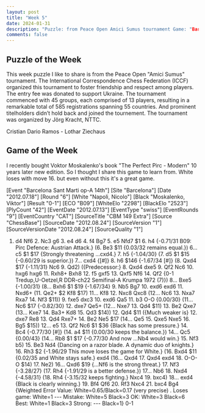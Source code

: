 ```yaml
---
layout: post
title: "Week 5"
date: 2024-01-31
description: "Puzzle: from Peace Open Amici Sumus tournament Game: "Barcelona Sant Marti op-A 14th, 2012"
comments: false
---
```


## Puzzle of the Week

This week puzzle I like to share is from the  Peace Open "Amici Sumus" tournament. The International Correspondence Chess Federation (ICCF) organized this tournament to foster friendship and respect among players. The entry fee was donated to support Ukraine. The tournament commenced with 45 groups, each comprised of 13 players, resulting in a remarkable total of 585 registrations spanning 55 countries. And prominent titelholders didn’t hold back and joined the tournement.
The tournament was organized by Jörg Kracht, NTTC.

Cristian Dario Ramos - Lothar Ziechaus
<div class="cbdiagram"
data-size="400"
data-fen="2b1k1r1/q4p2/4pP1p/1p1p1P2/1QpP1B2/8/1P4p1/3R2K1 w - - 0 31"
data-legend="Find the winning move"
data-hint="Sometimes sacrifice is good"
data-solution="f4b8">
</div>



## Game of the Week

I recently bought Voktor Moskalenko's book "The Perfect Pirc - Modern" 10 years later new edition.
So I thought I share this game to learn from. White loses with move 16. but even without this it's a great game.

<div class="cbreplay">
[Event "Barcelona Sant Marti op-A 14th"]
[Site "Barcelona"]
[Date "2012.07.18"]
[Round "6"]
[White "Napoli, Nicolo"]
[Black "Moskalenko, Viktor"]
[Result "0-1"]
[ECO "B09"]
[WhiteElo "2298"]
[BlackElo "2523"]
[PlyCount "42"]
[EventDate "2012.07.13"]
[EventType "swiss"]
[EventRounds "9"]
[EventCountry "CAT"]
[SourceTitle "CBM 149 Extra"]
[Source "ChessBase"]
[SourceDate "2012.08.24"]
[SourceVersion "1"]
[SourceVersionDate "2012.08.24"]
[SourceQuality "1"]

1. d4 Nf6 2. Nc3 g6 3. e4 d6 4. f4 Bg7 5. e5 Nfd7 $1 6. h4 {-0.71/31 B09: Pirc Defence: Austrian Attack.} (6. Be3 $11 {0.03/32 remains equal.}) 6... c5 $1 $17 {Strongly threatening ...cxd4.} 7. h5 {-1.04/30} (7. d5 $1 $15 {-0.60/29 is superior.}) 7... cxd4 {[#]} 8. h6 $146 {-1.67/34 [#]} (8. Qxd4 $17 {-1.11/31} Nc6 9. Qd2) ({Predecessor:} 8. Qxd4 dxe5 9. Qf2 Nc6 10. hxg6 hxg6 11. Rxh8+ Bxh8 12. f5 gxf5 13. Qxf5 Nf6 14. Qf2 {0-1 Tredup,U-Oetzel,R DDR-ch22 Semifinal-A Krumpa 1972 (7)}) 8... Bxe5 {-1.00/31} (8... Bxh6 $1 $19 {-1.67/34} 9. Nb5 Bg7 10. exd6 exd6 11. Nxd6+ (11. Qe2+ $2 Kf8 $17) 11... Kf8 12. Nxc8 Qxc8 (12... Nc6 13. Nxa7 Rxa7 14. Nf3 $11)) 9. fxe5 dxc3 10. exd6 Qa5 11. b3 O-O {0.00/30} (11... Nc6 $17 {-0.82/30} 12. dxe7 Qe5+ (12... Nxe7 13. Qd4 $11) 13. Be2 Qxe7 (13... Kxe7 14. Ba3+ Kd8 15. Qd3 $14)) 12. Qd4 $11 ({Much weaker is} 12. dxe7 Re8 13. Qd4 Rxe7+ 14. Be2 Ne5 $17 (14... Qe5 15. Qxe5 Nxe5 16. Bg5 $15)) 12... e5 13. Qf2 Nc6 $1 $36 {Black has some pressure.} 14. Bc4 {-0.77/30 [#]} (14. a4 $11 {0.00/30 keeps the balance.}) 14... Qc5 {0.00/43} (14... Rb8 $1 $17 {-0.77/30 And now ...Nb4 would win.} 15. Nf3 b5) 15. Be3 Nd4 {Dancing on a razor blade. A dynamic duo of knights.} 16. Rh3 $2 {-1.96/29 This move loses the game for White.} (16. Bxd4 $11 {0.02/35 and White stays safe.} exd4 (16... Qxd4 17. Qxd4 exd4 18. O-O-O $14) 17. Ne2) 16... Qxd6 $19 {...Nf6 is the strong threat.} 17. Nf3 {-3.28/27} (17. Rh4 {-1.91/29 is a better defense.}) 17... Nb6 18. Nxd4 {-4.58/31} (18. Rh4 {-3.15/32 keeps fighting.} Nxc4 19. bxc4) 18... exd4 {Black is clearly winning.} 19. Bf4 Qf6 20. Rf3 Nxc4 21. bxc4 Bg4 {Weighted Error Value: White=0.65/Black=0.17 (very precise) .  Loses game:     	White=1     	---        Mistake:       	White=5     	Black=3      OK:         	White=3     	Black=6      Best:        	White=1     	Black=3      Strong:       	---       	Black=1} 0-1
</div>
